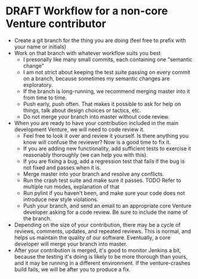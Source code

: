 DRAFT Workflow for a non-core Venture contributor
=================================================

- Create a git branch for the thing you are doing (feel free to prefix
  with your name or initials)
- Work on that branch with whatever workflow suits you best
    - I presonally like many small commits, each containing one
      "semantic change"
    - I am not strict about keeping the test suite passing on every
      commit on a branch, because sometimes my semantic changes are
      exploratory.
    - If the branch is long-running, we recommend merging master into
      it from time to time.
    - Push early, push often.  That makes it possible to ask for help
      on things, talk about design choices or tactics, etc.
    - Do not merge your branch into master without code review.
- When you are ready to have your contribution included in the
  main development Venture, we will need to code review it.
    - Feel free to look it over and review it yourself.  Is there
      anything you know will confuse the reviewer?  Now is a good time
      to fix it.
    - If you are adding new functionality, add sufficient tests to
      exercise it reasonably thoroughly (we can help you with this).
    - If you are fixing a bug, add a regression test that fails if the
      bug is not fixed and passes when it is.
    - Merge master into your branch and resolve any conflicts.
    - Run the crash test suite and make sure it passes.
      TODO Refer to multiple run modes, explanation of that
    - Run pylint if you haven't been, and make sure your code does not
      introduce new style violations.
    - Push your branch, and send an email to an appropriate core Venture
      developer asking for a code review.  Be sure to include the name
      of the branch.
- Depending on the size of your contribution, there may be a cycle of
  reviews, comments, updates, and repeated reviews.  This is normal, and
  helps us maintain the quality of our software.  Eventually, a core
  developer will merge your branch into master.
- After your contribution is merged, it's good to monitor Jenkins a
  bit, because the testing it's doing is likely to be more thorough
  than yours, and it may be running in a different environment.  If
  the venture-crashes build fails, we will be after you to produce a
  fix.
